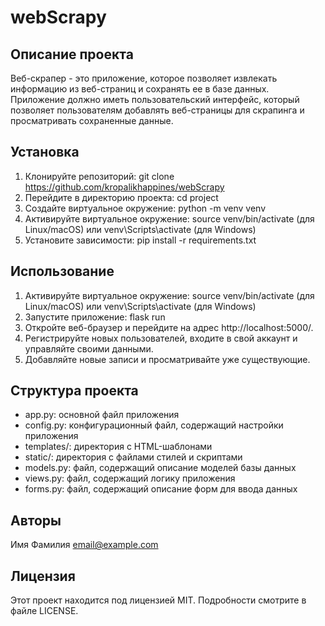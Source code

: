 # webScrapy
## Описание проекта
Веб-скрапер - это приложение, которое позволяет извлекать информацию из веб-страниц и сохранять ее в базе данных. 
Приложение должно иметь пользовательский интерфейс, который позволяет пользователям добавлять веб-страницы для скрапинга и просматривать сохраненные данные.

## Установка
1. Клонируйте репозиторий: git clone https://github.com/kropalikhappines/webScrapy
2. Перейдите в директорию проекта: cd project
3. Создайте виртуальное окружение: python -m venv venv
4. Активируйте виртуальное окружение: source venv/bin/activate (для Linux/macOS) или venv\Scripts\activate (для Windows)
5. Установите зависимости: pip install -r requirements.txt
## Использование
1. Активируйте виртуальное окружение: source venv/bin/activate (для Linux/macOS) или venv\Scripts\activate (для Windows)
2. Запустите приложение: flask run
3. Откройте веб-браузер и перейдите на адрес http://localhost:5000/.
4. Регистрируйте новых пользователей, входите в свой аккаунт и управляйте своими данными.
5. Добавляйте новые записи и просматривайте уже существующие.
## Структура проекта
- app.py: основной файл приложения
- config.py: конфигурационный файл, содержащий настройки приложения
- templates/: директория с HTML-шаблонами
- static/: директория с файлами стилей и скриптами
- models.py: файл, содержащий описание моделей базы данных
- views.py: файл, содержащий логику приложения
- forms.py: файл, содержащий описание форм для ввода данных
## Авторы
Имя Фамилия email@example.com
## Лицензия
Этот проект находится под лицензией MIT. Подробности смотрите в файле LICENSE.
